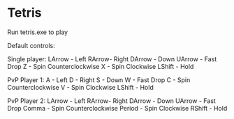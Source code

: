 # Tetris
Run tetris.exe to play

Default controls:

Single player:
LArrow - Left
RArrow- Right
DArrow - Down
UArrow - Fast Drop
Z - Spin Counterclockwise
X - Spin Clockwise
LShift - Hold

PvP Player 1:
A - Left
D - Right
S - Down
W - Fast Drop
C - Spin Counterclockwise
V - Spin Clockwise
LShift - Hold

PvP Player 2:
LArrow - Left
RArrow- Right
DArrow - Down
UArrow - Fast Drop
Comma - Spin Counterclockwise
Period - Spin Clockwise
RShift - Hold
